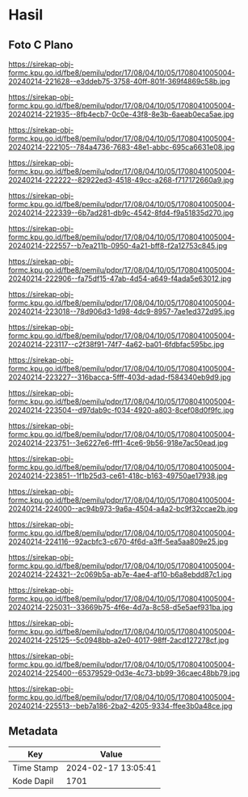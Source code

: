 # Hasil

## Foto C Plano

https://sirekap-obj-formc.kpu.go.id/fbe8/pemilu/pdpr/17/08/04/10/05/1708041005004-20240214-221628--e3ddeb75-3758-40ff-801f-369f4869c58b.jpg

https://sirekap-obj-formc.kpu.go.id/fbe8/pemilu/pdpr/17/08/04/10/05/1708041005004-20240214-221935--8fb4ecb7-0c0e-43f8-8e3b-6aeab0eca5ae.jpg

https://sirekap-obj-formc.kpu.go.id/fbe8/pemilu/pdpr/17/08/04/10/05/1708041005004-20240214-222105--784a4736-7683-48e1-abbc-695ca6631e08.jpg

https://sirekap-obj-formc.kpu.go.id/fbe8/pemilu/pdpr/17/08/04/10/05/1708041005004-20240214-222222--82922ed3-4518-49cc-a268-f717172660a9.jpg

https://sirekap-obj-formc.kpu.go.id/fbe8/pemilu/pdpr/17/08/04/10/05/1708041005004-20240214-222339--6b7ad281-db9c-4542-8fd4-f9a51835d270.jpg

https://sirekap-obj-formc.kpu.go.id/fbe8/pemilu/pdpr/17/08/04/10/05/1708041005004-20240214-222557--b7ea211b-0950-4a21-bff8-f2a12753c845.jpg

https://sirekap-obj-formc.kpu.go.id/fbe8/pemilu/pdpr/17/08/04/10/05/1708041005004-20240214-222906--fa75df15-47ab-4d54-a649-f4ada5e63012.jpg

https://sirekap-obj-formc.kpu.go.id/fbe8/pemilu/pdpr/17/08/04/10/05/1708041005004-20240214-223018--78d906d3-1d98-4dc9-8957-7ae1ed372d95.jpg

https://sirekap-obj-formc.kpu.go.id/fbe8/pemilu/pdpr/17/08/04/10/05/1708041005004-20240214-223117--c2f38f91-74f7-4a62-ba01-6fdbfac595bc.jpg

https://sirekap-obj-formc.kpu.go.id/fbe8/pemilu/pdpr/17/08/04/10/05/1708041005004-20240214-223227--316bacca-5fff-403d-adad-f584340eb9d9.jpg

https://sirekap-obj-formc.kpu.go.id/fbe8/pemilu/pdpr/17/08/04/10/05/1708041005004-20240214-223504--d97dab9c-f034-4920-a803-8cef08d0f9fc.jpg

https://sirekap-obj-formc.kpu.go.id/fbe8/pemilu/pdpr/17/08/04/10/05/1708041005004-20240214-223751--3e6227e6-fff1-4ce6-9b56-918e7ac50ead.jpg

https://sirekap-obj-formc.kpu.go.id/fbe8/pemilu/pdpr/17/08/04/10/05/1708041005004-20240214-223851--1f1b25d3-ce61-418c-b163-49750ae17938.jpg

https://sirekap-obj-formc.kpu.go.id/fbe8/pemilu/pdpr/17/08/04/10/05/1708041005004-20240214-224000--ac94b973-9a6a-4504-a4a2-bc9f32ccae2b.jpg

https://sirekap-obj-formc.kpu.go.id/fbe8/pemilu/pdpr/17/08/04/10/05/1708041005004-20240214-224116--92acbfc3-c670-4f6d-a3ff-5ea5aa809e25.jpg

https://sirekap-obj-formc.kpu.go.id/fbe8/pemilu/pdpr/17/08/04/10/05/1708041005004-20240214-224321--2c069b5a-ab7e-4ae4-af10-b6a8ebdd87c1.jpg

https://sirekap-obj-formc.kpu.go.id/fbe8/pemilu/pdpr/17/08/04/10/05/1708041005004-20240214-225031--33669b75-4f6e-4d7a-8c58-d5e5aef931ba.jpg

https://sirekap-obj-formc.kpu.go.id/fbe8/pemilu/pdpr/17/08/04/10/05/1708041005004-20240214-225125--5c0948bb-a2e0-4017-98ff-2acd127278cf.jpg

https://sirekap-obj-formc.kpu.go.id/fbe8/pemilu/pdpr/17/08/04/10/05/1708041005004-20240214-225400--65379529-0d3e-4c73-bb99-36caec48bb79.jpg

https://sirekap-obj-formc.kpu.go.id/fbe8/pemilu/pdpr/17/08/04/10/05/1708041005004-20240214-225513--beb7a186-2ba2-4205-9334-ffee3b0a48ce.jpg


## Metadata

| Key        | Value               |
| ---------- | ------------------- |
| Time Stamp | 2024-02-17 13:05:41 |
| Kode Dapil | 1701                |



